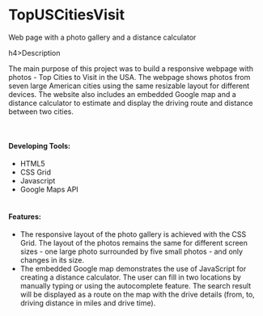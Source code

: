 # TopUSCitiesVisit
Web page with a photo gallery and a distance calculator

h4>Description</h4>
                            <p>The main purpose of this project was to build a responsive webpage with photos - Top Cities to Visit in the USA. The webpage shows photos from seven large American cities using the same resizable layout for different devices. The website also includes an embedded Google map and a distance calculator to estimate and display the driving route and distance between two cities.</p>   
                            <h4>Developing Tools:</h4>
                            <ul>
                                <li>HTML5</li>
                                <li>CSS Grid</li>
                                <li>Javascript</li>
                                <li>Google Maps API</li>                   
                            </ul>
                            <h4>Features:</h4>
                            <ul>
                                <li>The responsive layout of the photo gallery is achieved with the CSS Grid. The layout of the photos remains the same for different screen sizes - one large photo surrounded by five small photos - and only changes in its size.</li>
                                <li>The embedded Google map demonstrates the use of JavaScript for creating a distance calculator. The user can fill in two locations by manually typing or using the autocomplete feature. The search result will be displayed as a route on the map with the drive details (from, to, driving distance in miles and drive time).</li>
                            </ul>
